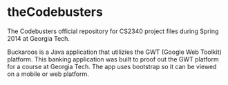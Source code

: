 theCodebusters
==============

The Codebusters official repository for CS2340 project files during Spring 2014 at Georgia Tech.

Buckaroos is a Java application that utilizies the GWT (Google Web Toolkit) platform. This banking application was built to proof out the GWT platform for a course at Georgia Tech. The app uses bootstrap so it can be viewed on a mobile or web platform. 
